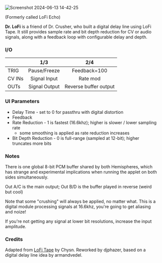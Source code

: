 ![Screenshot 2024-06-13 14-42-25](https://github.com/djphazer/O_C-Phazerville/assets/109086194/bb9699a5-1411-4107-9e2c-4c6e0a2df9c8)

(Formerly called LoFi Echo)

**Dr. LoFi** is a friend of Dr. Crusher, who built a digital delay line using LoFi Tape.
It still provides sample rate and bit depth reduction for CV or audio signals, along with a feedback loop with configurable delay and depth.

### I/O

|        | 1/3 | 2/4 |
| ------ | :-: | :-: |
| TRIG   | Pause/Freeze | Feedback=100 |
| CV INs | Signal Input  | Rate mod |
| OUTs   | Signal Output | Reverse buffer output |

### UI Parameters
* Delay Time - set to 0 for passthru with digital distortion
* Feedback
* Rate Reduction - 1 is fastest (16.6khz); higher is slower / lower sampling rate
  - some smoothing is applied as rate reduction increases
* Bit Depth Reduction - 0 is full-range (sampled at 12-bit); higher truncates more bits

### Notes
There is one global 8-bit PCM buffer shared by both Hemispheres, which has strange and experimental implications when running the applet on both sides simultaneously.

Out A/C is the main output; Out B/D is the buffer played in reverse (weird but cool)

Note that some "crushing" will always be applied, no matter what. This is a digital module processing signals at 16.6khz, you're going to get aliasing and noize!

If you're not getting any signal at lower bit resolutions, increase the input amplitude.

### Credits
Adapted from [LoFi Tape](https://github.com/Chysn/O_C-HemisphereSuite/wiki/LoFi-Tape) by Chysn. Reworked by djphazer, based on a digital delay line idea by armandvedel.